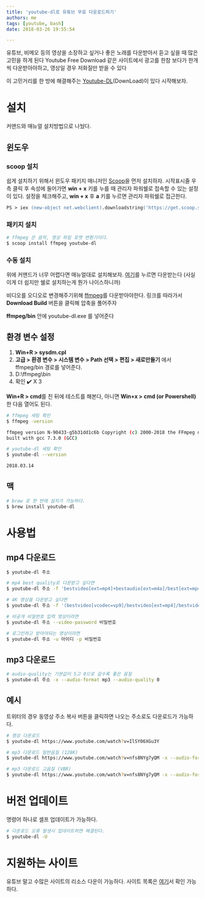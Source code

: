 ```yaml
---
title: 'youtube-dl로 유튜브 무료 다운로드하기'
authors: me
tags: [youtube, bash]
date: 2018-03-26 19:55:54

---
```


유튜브, 비메오 등의 영상을 소장하고 싶거나 좋은 노래를 다운받아서 듣고 싶을 때 많은 고민을 하게 된다
Youtube Free Download 같은 사이트에서 광고를 한참 보다가 한개씩 다운받아야하고, 영상일 경우 저화질만 받을 수 있다

이 고민거리를 한 방에 해결해주는 [Youtube-DL](https://github.com/rg3/youtube-dl)(DownLoad)이 있다 시작해보자.

# 설치

커맨드와 매뉴얼 설치방법으로 나눴다.

## 윈도우

### scoop 설치

쉽게 설치하기 위해서 윈도우 패키지 매니저인 [Scoop](https://scoop.sh/)을 먼저 설치하자.
시작표시줄 우측 클릭 후 속성에 들어가면 **win + x** 키를 누를 때 관리자 파워쉘로 접속할 수 있는 설정이 있다.
설정을 체크해주고, **win + x** 후 **a** 키를 누르면 관리자 파워쉘로 접근한다.

```ps
PS > iex (new-object net.webclient).downloadstring('https://get.scoop.sh')
```

### 패키지 설치

```bash
# ffmpeg 은 음악, 영상 파일 포맷 변환기이다.
$ scoop install ffmpeg youtube-dl
```

### 수동 설치

위에 커맨드가 너무 어렵다면 매뉴얼대로 설치해보자.
[여기](https://yt-dl.org/latest/youtube-dl.exe)를 누르면 다운받는다 (사실 이게 더 쉽지만 쉘로 설치하는게 뭔가 나이스하니까)

비디오를 오디오로 변경해주기위해 [ffmpeg](https://ffmpeg.zeranoe.com/builds/)를 다운받아야한다.
링크를 따라가서 **Download Build** 버튼을 클릭해 압축을 풀어주자

**ffmpeg/bin** 안에 youtube-dl.exe 를 넣어준다

## 환경 변수 설정

1. **Win+R > sysdm.cpl**
2. **고급 > 환경 변수 > 시스템 변수 > Path 선택 > 편집 > 새로만들기** 에서 ffmpeg/bin 경로를 넣어준다.
3. D:\\ffmpeg\\bin
4. 확인 ✔️ X 3

**Win+R > cmd**를 친 뒤에 테스트를 해본다, 아니면 **Win+x > cmd (or Powershell)** 한 다음 열어도 된다.

```bash
# ffmpeg 세팅 확인
$ ffmpeg -version

ffmpeg version N-90433-g5b31dd1c6b Copyright (c) 2000-2018 the FFmpeg developers
built with gcc 7.3.0 (GCC)

# youtube-dl 세팅 확인
$ youtube-dl --version

2018.03.14
```

## 맥

```bash
# brew 로 한 번에 설치가 가능하다.
$ brew install youtube-dl
```

# 사용법

## mp4 다운로드

```bash
$ youtube-dl 주소

# mp4 best quality로 다운받고 싶다면
$ youtube-dl 주소 -f 'bestvideo[ext=mp4]+bestaudio[ext=m4a]/best[ext=mp4]/best'

# 4K 영상을 다운받고 싶다면
$ youtube-dl 주소 -f '(bestvideo[vcodec=vp9]/bestvideo[ext=mp4]/bestvideo)+bestaudio/best'

# 비공개 비밀번호 입력 영상이라면
$ youtube-dl 주소 --video-password 비밀번호

# 로그인하고 받아야되는 영상이라면
$ youtube-dl 주소 -u 아이디 -p 비밀번호
```

## mp3 다운로드

```bash
# audio-quality는 기본값이 5고 0으로 갈수록 좋은 음질
$ youtube-dl 주소 -x --audio-format mp3 --audio-quality 0
```

## 예시

트위터의 경우 동영상 주소 복사 버튼을 클릭하면 나오는 주소로도 다운로드가 가능하다.

```bash
# 영상 다운로드
$ youtube-dl https://www.youtube.com/watch?v=IlSY06XGu3Y

# mp3 다운로드 일반음질 (128K)
$ youtube-dl https://www.youtube.com/watch?v=nfs8NYg7yQM -x --audio-format mp3

# mp3 다운로드 고음질 (VBR)
$ youtube-dl https://www.youtube.com/watch?v=nfs8NYg7yQM -x --audio-format mp3 --audio-quality 0
```

# 버전 업데이트

명령어 하나로 셀프 업데이트가 가능하다.

```bash
# 다운로드 오류 발생시 업데이트하면 해결된다.
$ youtube-dl -U
```

# 지원하는 사이트

유튜브 말고 수많은 사이트의 리소스 다운이 가능하다.
사이트 목록은 [여기](https://ytdl-org.github.io/youtube-dl/supportedsites.html)서 확인 가능하다.
